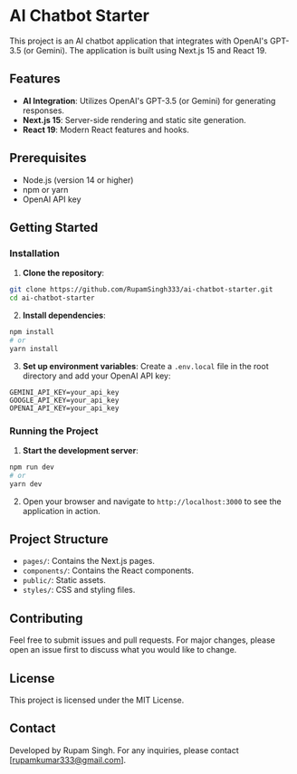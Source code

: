 # AI Chatbot Starter

This project is an AI chatbot application that integrates with OpenAI's GPT-3.5 (or Gemini). The application is built using Next.js 15 and React 19.

## Features

- **AI Integration**: Utilizes OpenAI's GPT-3.5 (or Gemini) for generating responses.
- **Next.js 15**: Server-side rendering and static site generation.
- **React 19**: Modern React features and hooks.

## Prerequisites

- Node.js (version 14 or higher)
- npm or yarn
- OpenAI API key

## Getting Started

### Installation

1. **Clone the repository**:
  ```bash
  git clone https://github.com/RupamSingh333/ai-chatbot-starter.git
  cd ai-chatbot-starter
  ```

2. **Install dependencies**:
  ```bash
  npm install
  # or
  yarn install
  ```

3. **Set up environment variables**:
  Create a `.env.local` file in the root directory and add your OpenAI API key:
  ```env
  GEMINI_API_KEY=your_api_key
  GOOGLE_API_KEY=your_api_key
  OPENAI_API_KEY=your_api_key
  ```

### Running the Project

1. **Start the development server**:
  ```bash
  npm run dev
  # or
  yarn dev
  ```

2. Open your browser and navigate to `http://localhost:3000` to see the application in action.

## Project Structure

- `pages/`: Contains the Next.js pages.
- `components/`: Contains the React components.
- `public/`: Static assets.
- `styles/`: CSS and styling files.

## Contributing

Feel free to submit issues and pull requests. For major changes, please open an issue first to discuss what you would like to change.

## License

This project is licensed under the MIT License.

## Contact

Developed by Rupam Singh. For any inquiries, please contact [rupamkumar333@gmail.com].

